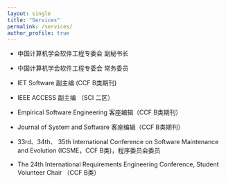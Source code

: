 ```yaml
---
layout: single
title: "Services"
permalink: /services/
author_profile: true
---
```


* 中国计算机学会软件工程专委会 副秘书长
* 中国计算机学会软件工程专委会 常务委员

* IET Software 副主编 (CCF B类期刊)
* IEEE ACCESS 副主编 （SCI 二区）
* Empirical Software Engineering 客座编辑（CCF B类期刊）
* Journal of System and Software 客座编辑（CCF B类期刊） 
* 33rd、34th、 35th International Conference on Software Maintenance and Evolution (ICSME，CCF B类)，程序委员会委员
* The 24th International Requirements Engineering Conference, Student Volunteer Chair （CCF B类）